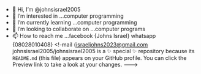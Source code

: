 - 👋 Hi, I’m @johnsisrael2005
- 👀 I’m interested in ...computer programming
- 🌱 I’m currently learning ...computer programming
- 💞️ I’m looking to collaborate on ...computer programs
- 📫 How to reach me ...facebook {Johns Israel}
  whatsapp {08028010408}
<!-mail {israeljohns2023@gmail.com
johnsisrael2005/johnsisrael2005 is a ✨ special ✨ repository because its `README.md` (this file) appears on your GitHub profile.
You can click the Preview link to take a look at your changes.
--->
